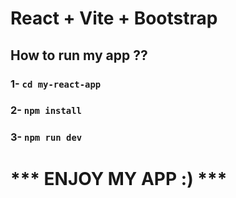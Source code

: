 # React + Vite + Bootstrap

## How to run my app ??

### 1- ```cd my-react-app ```
### 2- ```npm install ```
### 3- ```npm run dev ```

# *** ENJOY MY APP :) ***